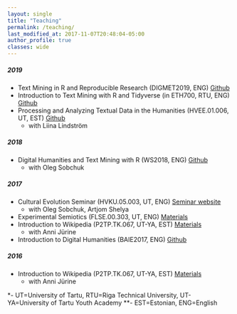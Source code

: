 ```yaml
---
layout: single
title: "Teaching"
permalink: /teaching/
last_modified_at: 2017-11-07T20:48:04-05:00
author_profile: true
classes: wide
---
```



##### 2019
- Text Mining in R and Reproducible Research (DIGMET2019, ENG) [Github](https://github.com/peeter-t2/TM-TartuSummer2019)
- Introduction to Text Mining with R and Tidyverse (in ETH700, RTU, ENG) [Github](https://github.com/peeter-t2/TM-RigaApr2019)
- Processing and Analyzing Textual Data in the Humanities (HVEE.01.006, UT, EST) [Github](https://github.com/peeter-t2/TM-TartuSpring2019)
  - with Liina Lindström
##### 2018
- Digital Humanities and Text Mining with R (WS2018, ENG) [Github](https://github.com/peeter-t2/workshop-TartuWS2018)
  - with Oleg Sobchuk
##### 2017
- Cultural Evolution Seminar (HVKU.05.003, UT, ENG)  [Seminar website](https://evocultures.wordpress.com/) 
   - with Oleg Sobchuk, Artjom Shelya
- Experimental Semiotics (FLSE.00.303, UT, ENG)  [Materials](https://expsem-tartu.github.io/)
- Introduction to Wikipedia (P2TP.TK.067, UT-YA, EST) [Materials](https://et.wikipedia.org/wiki/Vikipeedia:E-kursus)
  - with Anni Jürine
- Introduction to Digital Humanities (BAIE2017, ENG) [Github](https://github.com/peeter-t2/workshop-BAIE2017)
##### 2016
- Introduction to Wikipedia (P2TP.TK.067, UT-YA, EST) [Materials](https://et.wikipedia.org/wiki/Vikipeedia:E-kursus)
  - with Anni Jürine

*- UT=University of Tartu, RTU=Riga Technical University, UT-YA=University of Tartu Youth Academy
**- EST=Estonian, ENG=English